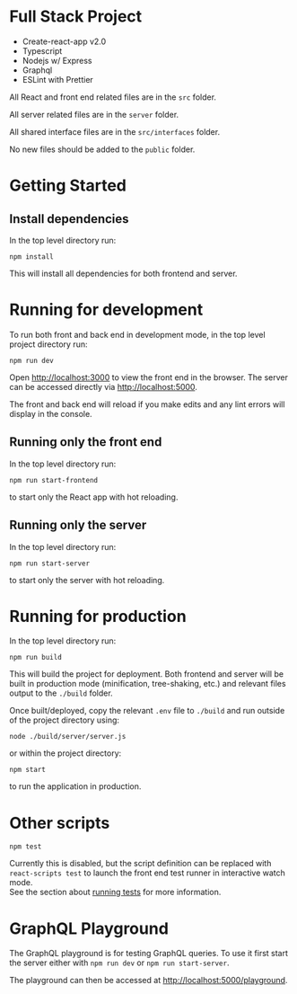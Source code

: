 # Full Stack Project

- Create-react-app v2.0
- Typescript
- Nodejs w/ Express
- Graphql
- ESLint with Prettier

All React and front end related files are in the `src` folder.

All server related files are in the `server` folder.

All shared interface files are in the `src/interfaces` folder.

No new files should be added to the `public` folder.

# Getting Started

## Install dependencies

In the top level directory run:

`npm install`

This will install all dependencies for both frontend and server.

# Running for development

To run both front and back end in development mode, in the top level project directory run:

`npm run dev`

Open [http://localhost:3000](http://localhost:3000) to view the front end in the browser. The server can be accessed directly via [http://localhost:5000](http://localhost:5000).

The front and back end will reload if you make edits and any lint errors will display in the console.

## Running only the front end

In the top level directory run:

`npm run start-frontend`

to start only the React app with hot reloading.

## Running only the server

In the top level directory run:

`npm run start-server`

to start only the server with hot reloading.

# Running for production

In the top level directory run:

`npm run build`

This will build the project for deployment. Both frontend and server will be built in production mode (minification, tree-shaking, etc.) and relevant files output to the `./build` folder.

Once built/deployed, copy the relevant `.env` file to `./build` and run outside of the project directory using:

`node ./build/server/server.js`

or within the project directory:

`npm start`

to run the application in production.

# Other scripts

`npm test`

Currently this is disabled, but the script definition can be replaced with `react-scripts test` to launch the front end test runner in interactive watch mode.<br>
See the section about [running tests](https://facebook.github.io/create-react-app/docs/running-tests) for more information.

# GraphQL Playground

The GraphQL playground is for testing GraphQL queries. To use it first start the server either with `npm run dev` or `npm run start-server`.

The playground can then be accessed at [http://localhost:5000/playground](http://localhost:5000/playground).